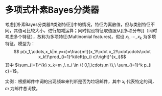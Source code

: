 # 多项式朴素Bayes分类器

考虑[[朴素Bayes分类器#类别特征]]中的情况，特征为离散值，但与类别特征不同，其值可比较大小，进行加减运算；同时假设特征取值服从[[多项分布]]（同时考虑多个特征），故称为多项特征(Multinomial features)。假设 $x_1,\cdots,x_k$ 为多项特征，模型为：
$$ p(x_1,\cdots,x_k|m,y=c)=\frac{m!}{x_1!\cdot x_2!\cdot\cdots\cdot x_k!}\prod_{i=1}^k\left(p_{i c}\right)^{x_i}$$
其中 $\sum_{i=1}^{k} x_k=m ,\ x_i \in \{ 0,1,\cdots,m \},\ \sum_{i=1}^k p_{i c}=1$。


实例：根据邮件中词的出现频率来判断是否为垃圾邮件，其中 $x_i$ 代表特定的词，$m$ 为邮件总词数。